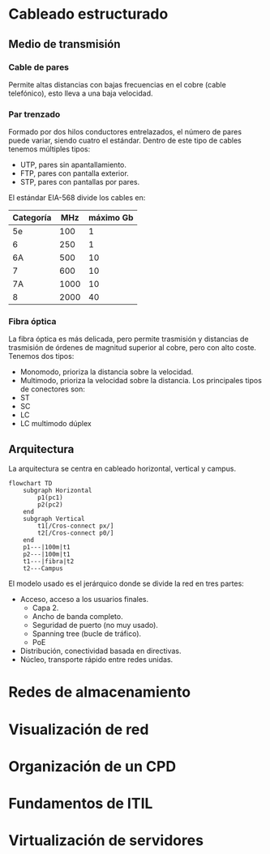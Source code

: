 # Cableado estructurado
## Medio de transmisión
### Cable de pares
Permite altas distancias con bajas frecuencias en el cobre (cable telefónico), esto lleva a una baja velocidad.
### Par trenzado
Formado por dos hilos conductores entrelazados, el número de pares puede variar, siendo cuatro el estándar. Dentro de este tipo de cables tenemos múltiples tipos:
- UTP, pares sin apantallamiento.
- FTP, pares con pantalla exterior.
- STP, pares con pantallas por pares.

El estándar EIA-568 divide los cables en:

| Categoría | MHz  | máximo Gb | 
| --------- | ---- | --------- |
| 5e        | 100  | 1         |
| 6         | 250  | 1         |
| 6A        | 500  | 10        |
| 7         | 600  | 10        |
| 7A        | 1000 | 10        |
| 8         | 2000 | 40        |
### Fibra óptica
La fibra óptica es más delicada, pero permite trasmisión y distancias de trasmisión de órdenes de magnitud superior al cobre, pero con alto coste. Tenemos dos tipos:
- Monomodo, prioriza la distancia sobre la velocidad.
- Multimodo, prioriza la velocidad sobre la distancia.
Los principales tipos de conectores son:
- ST
- SC
- LC
- LC multimodo dúplex
## Arquitectura
La arquitectura se centra en cableado horizontal, vertical y campus.
```mermaid
flowchart TD
	subgraph Horizontal
		p1(pc1)
		p2(pc2)
	end
	subgraph Vertical
		t1[/Cros-connect px/]
		t2[/Cros-connect p0/]
	end
	p1---|100m|t1
	p2---|100m|t1
	t1---|fibra|t2
	t2---Campus

```
El modelo usado es el jerárquico donde se divide la red en tres partes:
- Acceso, acceso a los usuarios finales.
	- Capa 2.
	- Ancho de banda completo.
	- Seguridad de puerto (no muy usado).
	- Spanning tree (bucle de tráfico).
	- PoE
- Distribución, conectividad basada en directivas.
- Núcleo, transporte rápido entre redes unidas.
# Redes de almacenamiento
# Visualización de red
# Organización de un CPD
# Fundamentos de ITIL
# Virtualización de servidores